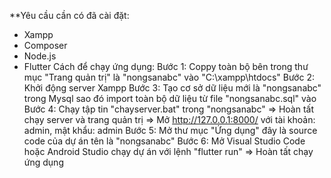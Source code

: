 **Yêu cầu cần có đã cài đặt:
- Xampp
- Composer
- Node.js
- Flutter
Cách để chạy ứng dụng:
Bước 1: Coppy toàn bộ bên trong thư mục "Trang quản trị" là "nongsanabc" vào "C:\xampp\htdocs"
Bước 2: Khởi động server Xampp
Bước 3: Tạo cơ sở dữ liệu mới là "nongsanabc" trong Mysql sao đó import toàn bộ dữ liệu từ file "nongsanabc.sql" vào
Bước 4: Chạy tập tin "chayserver.bat" trong "nongsanabc"
=> Hoàn tất chạy server và trang quản trị
=> Mở http://127.0.0.1:8000/ với tài khoản: admin, mật khẩu: admin
Bước 5: Mở thư mục "Ứng dụng" đây là source code của dự án tên là "nongsanabc"
Bước 6: Mở Visual Studio Code hoặc Android Studio chạy dự án với lệnh "flutter run"
=> Hoàn tất chạy ứng dụng